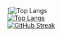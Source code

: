 [![Top Langs](https://avatanplus.com/files/resources/original/56daf3dd897331534748997b.png)    
[![Top Langs](https://github-readme-stats.vercel.app/api/top-langs/?username=7x7x49&layout=compact)](https://github.com/7x7x49/github-readme-stats)  
[![GitHub Streak](https://github-readme-streak-stats.herokuapp.com/?user=7x7x49)](https://git.io/streak-stats)  
